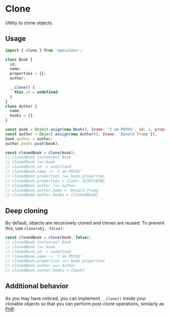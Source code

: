 # Clone

Utility to clone objects.

## Usage

```js
import { clone } from 'speculoos';

class Book {
  id;
  name;
  properties = {};
  author;

  __clone() {
    this.id = undefined;
  }
}
class Author {
  name;
  books = [];
}

const book = Object.asign(new Book(), {name: 'I am POTUS', id: 1, properties: {isbn: 321651650});
const author = Object.assign(new Author(), {name: 'Donald Trump'});
book.author = author;
author.books.push(book);

const clonedBook = clone(book);
// clonedBook instanceof Book
// clonedBook !== book
// clonedBook.id -> undefined
// clonedBook.name -> 'I am POTUS'
// clonedBook.properties !== book.properties
// clonedBook.properties = {isbn: 321651650}
// clonedBook.author !== author
// clonedBook.author.name = 'Donald Trump'
// clonedBook.author.books = [clonedBook]
```

## Deep cloning

By default, objects are recursively cloned and clones are reused. To prevent this, use `clone(obj, false)`:

```js
const clonedBook = clone(book, false);
// clonedBook instanceof Book
// clonedBook !== book
// clonedBook.id -> undefined
// clonedBook.name -> 'I am POTUS'
// clonedBook.properties === book.properties
// clonedBook.author === author
// clonedBook.author.books = [book]
```

## Additional behavior

As you may have noticed, you can implement `__clone()` inside your clonable objects
so that you can perform post-clone operations, similarly as [PHP](https://www.php.net/manual/fr/language.oop5.cloning.php#object.clone).
